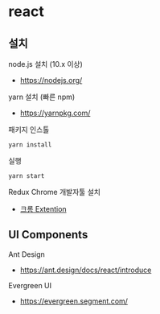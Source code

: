 # react

## 설치

node.js 설치 (10.x 이상)

- <https://nodejs.org/>

yarn 설치 (빠른 npm)

- <https://yarnpkg.com/>

패키지 인스톨

```
yarn install
```

실행

```
yarn start
```

Redux Chrome 개발자툴 설치

- [크롬 Extention](https://chrome.google.com/webstore/detail/redux-devtools/lmhkpmbekcpmknklioeibfkpmmfibljd)

## UI Components

Ant Design

- <https://ant.design/docs/react/introduce>

Evergreen UI

- <https://evergreen.segment.com/>
